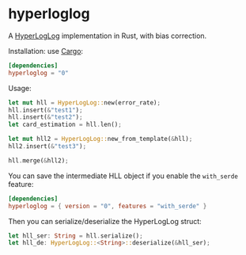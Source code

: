 hyperloglog
===========

A [HyperLogLog](https://static.googleusercontent.com/media/research.google.com/en/us/pubs/archive/40671.pdf) implementation in Rust, with bias correction.

Installation: use [Cargo](http://crates.io):

```toml
[dependencies]
hyperloglog = "0"
```

Usage:

```rust
let mut hll = HyperLogLog::new(error_rate);
hll.insert(&"test1");
hll.insert(&"test2");
let card_estimation = hll.len();

let mut hll2 = HyperLogLog::new_from_template(&hll);
hll2.insert(&"test3");

hll.merge(&hll2);
```

You can save the intermediate HLL object if you enable the `with_serde` feature:

```toml
[dependencies]
hyperloglog = { version = "0", features = "with_serde" }
```

Then you can serialize/deserialize the HyperLogLog struct:

```rust
let hll_ser: String = hll.serialize();
let hll_de: HyperLogLog::<String>::deserialize(&hll_ser);
```
